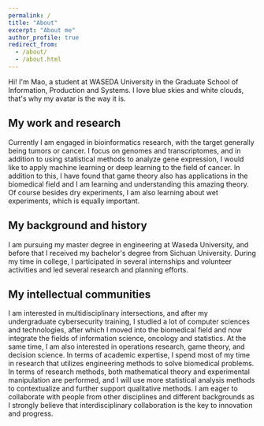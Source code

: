 ```yaml
---
permalink: /
title: "About"
excerpt: "About me"
author_profile: true
redirect_from: 
  - /about/
  - /about.html
---
```


Hi! I'm Mao, a student at WASEDA University in the Graduate School of Information, Production and Systems. I love blue skies and white clouds, that's why my avatar is the way it is.

## My work and research
Currently I am engaged in bioinformatics research, with the target generally being tumors or cancer. I focus on genomes and transcriptomes, and in addition to using statistical methods to analyze gene expression, I would like to apply machine learning or deep learning to the field of cancer. In addition to this, I have found that game theory also has applications in the biomedical field and I am learning and understanding this amazing theory. Of course besides dry experiments, I am also learning about wet experiments, which is equally important.

## My background and history
I am pursuing my master degree in engineering at Waseda University, and before that I received my bachelor's degree from Sichuan University. During my time in college, I participated in several internships and volunteer activities and led several research and planning efforts.

## My intellectual communities
I am interested in multidisciplinary intersections, and after my undergraduate cybersecurity training, I studied a lot of computer sciences and technologies, after which I moved into the biomedical field and now integrate the fields of information science, oncology and statistics. At the same time, I am also interested in operations research, game theory, and decision science. In terms of academic expertise, I spend most of my time in research that utilizes engineering methods to solve biomedical problems. In terms of research methods, both mathematical theory and experimental manipulation are performed, and I will use more statistical analysis methods to contextualize and further support qualitative methods. I am eager to collaborate with people from other disciplines and different backgrounds as I strongly believe that interdisciplinary collaboration is the key to innovation and progress.
